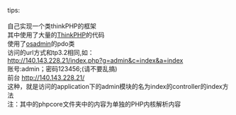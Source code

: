 tips:</br></br>
自己实现一个类thinkPHP的框架</br>
其中使用了大量的<a href='https://github.com/top-think/think'>ThinkPHP</a>的代码</br>
使用了<a href='https://github.com/goglezon/OSAdmin'>osadmin</a>的pdo类</br>
访问的url方式和tp3.2相同,如：</br>
http://140.143.228.21/index.php?g=admin&c=index&a=index</br>账号:admin；密码123456;(请不要乱搞)</br>前台
http://140.143.228.21/</br>
这种，就是访问的application下的admin模块的名为index的controller的index方法</br>
注：其中的phpcore文件夹中的内容为单独的PHP内核解析内容
